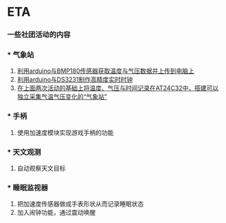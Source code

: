 ﻿# ETA
### 一些社团活动的内容
### *  气象站
1. [利用arduino与BMP180传感器获取温度与气压数据并上传到电脑上](https://github.com/qzane/eta/blob/master/1/README.md "点击访问")
2. [利用arduino与DS3231制作高精度实时时钟](https://github.com/qzane/eta/tree/master/_2_DS3231 "点击访问")
3. [在上面两次活动的基础上将温度、气压与时间记录在AT24C32中，搭建可以独立采集气温气压变化的“气象站”](https://github.com/qzane/eta/tree/master/_3_station)

### * 手柄
1. 使用加速度模块实现游戏手柄的功能

### * 天文观测
1. 自动观察天文目标

### * 睡眠监视器
1. 把加速度传感器做成手表形状从而记录睡眠状态
2. 加入闹钟功能，通过震动唤醒
